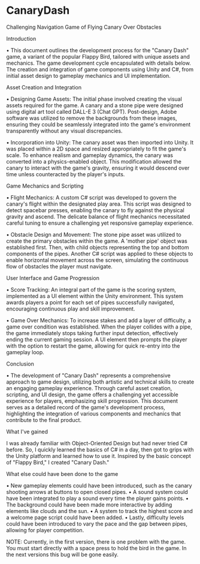 # CanaryDash
Challenging Navigation Game of Flying Canary Over Obstacles

Introduction

•	This document outlines the development process for the "Canary Dash" game, a variant of the popular Flappy Bird, tailored with unique assets and mechanics. The game development cycle encapsulated with details below. The creation and integration of game components using Unity and C#, from initial asset design to gameplay mechanics and UI implementation.

Asset Creation and Integration

•	Designing Game Assets: The initial phase involved creating the visual assets required for the game. A canary and a stone pipe were designed using digital art tool called DALL-E 3 (Chat GPT). Post-design, Adobe software was utilized to remove the backgrounds from these images, ensuring they could be seamlessly integrated into the game's environment transparently without any visual discrepancies.

•	Incorporation into Unity: The canary asset was then imported into Unity. It was placed within a 2D space and resized appropriately to fit the game's scale. To enhance realism and gameplay dynamics, the canary was converted into a physics-enabled object. This modification allowed the canary to interact with the game's gravity, ensuring it would descend over time unless counteracted by the player's inputs.

Game Mechanics and Scripting

•	Flight Mechanics: A custom C# script was developed to govern the canary's flight within the designated play area. This script was designed to detect spacebar presses, enabling the canary to fly against the physical gravity and ascend. The delicate balance of flight mechanics necessitated careful tuning to ensure a challenging yet responsive gameplay experience.

•	Obstacle Design and Movement: The stone pipe asset was utilized to create the primary obstacles within the game. A 'mother pipe' object was established first. Then, with child objects representing the top and bottom components of the pipes. Another C# script was applied to these objects to enable horizontal movement across the screen, simulating the continuous flow of obstacles the player must navigate.

User Interface and Game Progression

•	Score Tracking: An integral part of the game is the scoring system, implemented as a UI element within the Unity environment. This system awards players a point for each set of pipes successfully navigated, encouraging continuous play and skill improvement.

•	Game Over Mechanics: To increase stakes and add a layer of difficulty, a game over condition was established. When the player collides with a pipe, the game immediately stops taking further input detection, effectively ending the current gaming session. A UI element then prompts the player with the option to restart the game, allowing for quick re-entry into the gameplay loop.

Conclusion

•	The development of "Canary Dash" represents a comprehensive approach to game design, utilizing both artistic and technical skills to create an engaging gameplay experience. Through careful asset creation, scripting, and UI design, the game offers a challenging yet accessible experience for players, emphasizing skill progression. This document serves as a detailed record of the game's development process, highlighting the integration of various components and mechanics that contribute to the final product.

What I've gained

I was already familiar with Object-Oriented Design but had never tried C# before. So, I quickly learned the basics of C# in a day, then got to grips with the Unity platform and learned how to use it. Inspired by the basic concept of "Flappy Bird," I created "Canary Dash."

What else could have been done to the game

•	New gameplay elements could have been introduced, such as the canary shooting arrows at buttons to open closed pipes.
•	A sound system could have been integrated to play a sound every time the player gains points.
•	The background could have been made more interactive by adding elements like clouds and the sun.
•	A system to track the highest score and a welcome page script could have been added.
•	Lastly, difficulty levels could have been introduced to vary the pace and the gap between pipes, allowing for player competition. 

NOTE: Currently, in the first version, there is one problem with the game. You must start directly with a space press to hold the bird in the game.  In the next versions this bug will be gone easily.
